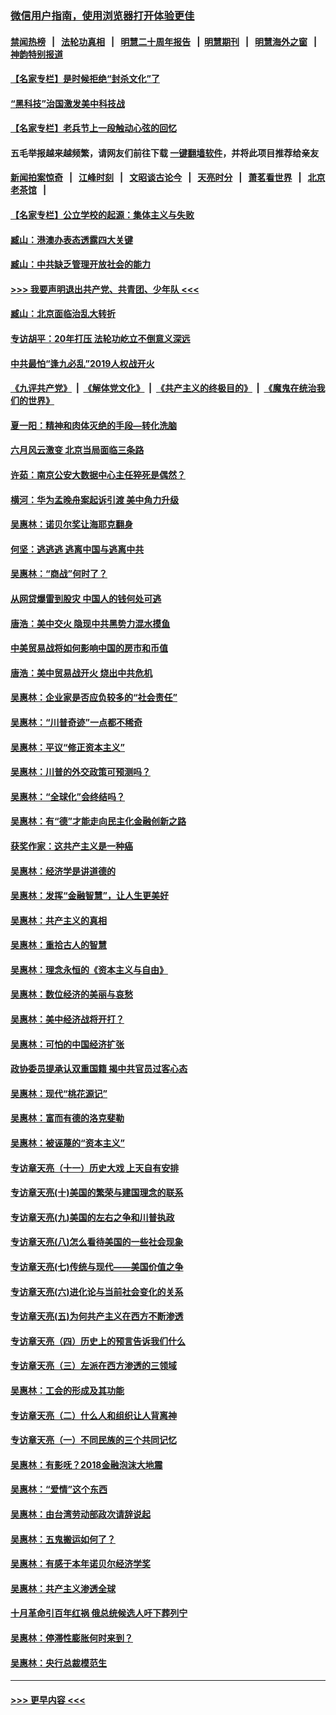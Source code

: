 ### [微信用户指南，使用浏览器打开体验更佳](https://github.com/gfw-breaker/banned-news1/blob/master/indexes/wechat-guide.md?t=0)
#### [禁闻热榜](热点新闻.md?t=0)  &nbsp;&nbsp;|&nbsp;&nbsp; [法轮功真相](https://github.com/gfw-breaker/truth/blob/master/README.md?t=0) &nbsp;&nbsp;|&nbsp;&nbsp; [明慧二十周年报告](https://github.com/gfw-breaker/mh-reports/blob/master/README.md?t=0) &nbsp;&nbsp;|&nbsp;&nbsp;[明慧期刊](https://github.com/gfw-breaker/mh-qikan) &nbsp;&nbsp;|&nbsp;&nbsp; [明慧海外之窗](https://github.com/gfw-breaker/mh-news/blob/master/README.md?t=0) &nbsp;&nbsp;|&nbsp;&nbsp; [神韵特别报道](https://github.com/gfw-breaker/mh-news/blob/master/shenyun.md?t=0)
#### [【名家专栏】是时候拒绝“封杀文化”了](../pages/nsc423/n11814093.md?t=02121702) 
#### [“黑科技”治国激发美中科技战](../pages/nsc423/n11638056.md?t=02121702) 
#### [【名家专栏】老兵节上一段触动心弦的回忆](../pages/nsc423/n11646016.md?t=02121702) 
#### 五毛举报越来越频繁，请网友们前往下载 [一键翻墙软件](https://github.com/gfw-breaker/ssr-accounts)，并将此项目推荐给亲友
#### [新闻拍案惊奇](https://github.com/gfw-breaker/banned-news1/blob/master/pages/link4.md) &nbsp;&nbsp;|&nbsp;&nbsp; [江峰时刻](https://github.com/gfw-breaker/banned-news1/blob/master/pages/link4.md) &nbsp;&nbsp;|&nbsp;&nbsp; [文昭谈古论今](https://github.com/gfw-breaker/banned-news1/blob/master/pages/link4.md) &nbsp;&nbsp;|&nbsp;&nbsp; [天亮时分](https://github.com/gfw-breaker/banned-news1/blob/master/pages/link4.md) &nbsp;&nbsp;|&nbsp;&nbsp; [萧茗看世界](https://github.com/gfw-breaker/banned-news1/blob/master/pages/link4.md) &nbsp;&nbsp;|&nbsp;&nbsp; [北京老茶馆](https://github.com/gfw-breaker/banned-news1/blob/master/pages/link4.md) &nbsp;&nbsp;|&nbsp;&nbsp; 
#### [【名家专栏】公立学校的起源：集体主义与失败](../pages/nsc423/n11601833.md?t=02121702) 
#### [臧山：港澳办表态透露四大关键](../pages/nsc423/n11421628.md?t=02121702) 
#### [臧山：中共缺乏管理开放社会的能力](../pages/nsc423/n11407457.md?t=02121702) 
#### [>>> 我要声明退出共产党、共青团、少年队 <<<](https://github.com/begood0513/goodnews/blob/master/quit/letter.md) 
#### [臧山：北京面临治乱大转折](../pages/nsc423/n11406895.md?t=02121702) 
#### [专访胡平：20年打压 法轮功屹立不倒意义深远](../pages/nsc423/n11398800.md?t=02121702) 
#### [中共最怕“逢九必乱”2019人权战开火](../pages/nsc423/n11385248.md?t=02121702) 
#### [《九评共产党》](https://github.com/begood0513/9ping.md/blob/master/README.md) &nbsp;|&nbsp; [《解体党文化》](../../../../jtdwh.md/blob/master/README.md)  &nbsp;|&nbsp; [《共产主义的终极目的》](../../../../gczydzjmd.md/blob/master/README.md) &nbsp;|&nbsp; [《魔鬼在统治我们的世界》](../../../../mgztzwmdsj.md/blob/master/README.md) 
#### [夏一阳：精神和肉体灭绝的手段—转化洗脑](../pages/nsc423/n11368250.md?t=02121702) 
#### [六月风云激变 北京当局面临三条路](../pages/nsc423/n11313668.md?t=02121702) 
#### [许茹：南京公安大数据中心主任猝死是偶然？](../pages/nsc423/n11064744.md?t=02121702) 
#### [横河：华为孟晚舟案起诉引渡 美中角力升级](../pages/nsc423/n11027230.md?t=02121702) 
#### [吴惠林：诺贝尔奖让海耶克翻身](../pages/nsc423/n10890049.md?t=02121702) 
#### [何坚：逃逃逃 逃离中国与逃离中共](../pages/nsc423/n10592891.md?t=02121702) 
#### [吴惠林：“商战”何时了？](../pages/nsc423/n10573558.md?t=02121702) 
#### [从网贷爆雷到股灾 中国人的钱何处可逃](../pages/nsc423/n10572800.md?t=02121702) 
#### [唐浩：美中交火 隐现中共黑势力混水摸鱼](../pages/nsc423/n10544040.md?t=02121702) 
#### [中美贸易战将如何影响中国的房市和币值](../pages/nsc423/n10543697.md?t=02121702) 
#### [唐浩：美中贸易战开火 烧出中共危机](../pages/nsc423/n10540126.md?t=02121702) 
#### [吴惠林：企业家是否应负较多的“社会责任”](../pages/nsc423/n10535022.md?t=02121702) 
#### [吴惠林：“川普奇迹”一点都不稀奇](../pages/nsc423/n10512808.md?t=02121702) 
#### [吴惠林：平议“修正资本主义”](../pages/nsc423/n10495724.md?t=02121702) 
#### [吴惠林：川普的外交政策可预测吗？](../pages/nsc423/n10462387.md?t=02121702) 
#### [吴惠林：“全球化”会终结吗？](../pages/nsc423/n10452838.md?t=02121702) 
#### [吴惠林：有“德”才能走向民主化金融创新之路](../pages/nsc423/n10432292.md?t=02121702) 
#### [获奖作家：这共产主义是一种癌](../pages/nsc423/n10431541.md?t=02121702) 
#### [吴惠林：经济学是讲道德的](../pages/nsc423/n10398014.md?t=02121702) 
#### [吴惠林：发挥“金融智慧”，让人生更美好](../pages/nsc423/n10375019.md?t=02121702) 
#### [吴惠林：共产主义的真相](../pages/nsc423/n10351394.md?t=02121702) 
#### [吴惠林：重拾古人的智慧](../pages/nsc423/n10337691.md?t=02121702) 
#### [吴惠林：理念永恒的《资本主义与自由》](../pages/nsc423/n10316274.md?t=02121702) 
#### [吴惠林：数位经济的美丽与哀愁](../pages/nsc423/n10292946.md?t=02121702) 
#### [吴惠林：美中经济战将开打？](../pages/nsc423/n10258825.md?t=02121702) 
#### [吴惠林：可怕的中国经济扩张](../pages/nsc423/n10219147.md?t=02121702) 
#### [政协委员提承认双重国籍 揭中共官员过客心态](../pages/nsc423/n10208809.md?t=02121702) 
#### [吴惠林：现代“桃花源记”](../pages/nsc423/n10185234.md?t=02121702) 
#### [吴惠林：富而有德的洛克斐勒](../pages/nsc423/n10142264.md?t=02121702) 
#### [吴惠林：被诬蔑的“资本主义”](../pages/nsc423/n10124816.md?t=02121702) 
#### [专访章天亮（十一）历史大戏 上天自有安排](../pages/nsc423/n10094905.md?t=02121702) 
#### [专访章天亮(十)美国的繁荣与建国理念的联系](../pages/nsc423/n10094899.md?t=02121702) 
#### [专访章天亮(九)美国的左右之争和川普执政](../pages/nsc423/n10094889.md?t=02121702) 
#### [专访章天亮(八)怎么看待美国的一些社会现象](../pages/nsc423/n10094857.md?t=02121702) 
#### [专访章天亮(七)传统与现代——美国价值之争](../pages/nsc423/n10093140.md?t=02121702) 
#### [专访章天亮(六)进化论与当前社会变化的关系](../pages/nsc423/n10092036.md?t=02121702) 
#### [专访章天亮(五)为何共产主义在西方不断渗透](../pages/nsc423/n10083620.md?t=02121702) 
#### [专访章天亮（四）历史上的预言告诉我们什么](../pages/nsc423/n10083606.md?t=02121702) 
#### [专访章天亮（三）左派在西方渗透的三领域](../pages/nsc423/n10081115.md?t=02121702) 
#### [吴惠林：工会的形成及其功能](../pages/nsc423/n10080633.md?t=02121702) 
#### [专访章天亮（二）什么人和组织让人背离神](../pages/nsc423/n10076637.md?t=02121702) 
#### [专访章天亮（一）不同民族的三个共同记忆](../pages/nsc423/n10074188.md?t=02121702) 
#### [吴惠林：有影呒？2018金融泡沫大地震](../pages/nsc423/n10040534.md?t=02121702) 
#### [吴惠林：“爱情”这个东西](../pages/nsc423/n10019423.md?t=02121702) 
#### [吴惠林：由台湾劳动部政次请辞说起](../pages/nsc423/n9979679.md?t=02121702) 
#### [吴惠林：五鬼搬运如何了？](../pages/nsc423/n9925338.md?t=02121702) 
#### [吴惠林：有感于本年诺贝尔经济学奖](../pages/nsc423/n9871883.md?t=02121702) 
#### [吴惠林：共产主义渗透全球](../pages/nsc423/n9812748.md?t=02121702) 
#### [十月革命引百年红祸 俄总统候选人吁下葬列宁](../pages/nsc423/n9810182.md?t=02121702) 
#### [吴惠林：停滞性膨胀何时来到？](../pages/nsc423/n9764136.md?t=02121702) 
#### [吴惠林：央行总裁模范生](../pages/nsc423/n9728134.md?t=02121702) 

----
#### [ >>> 更早内容 <<< ](../indexes/nsc423-earlier.md)
